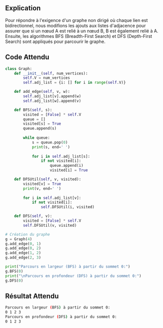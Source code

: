 ## Explication

Pour répondre à l'exigence d'un graphe non dirigé où chaque lien est bidirectionnel, nous modifions les ajouts aux listes d'adjacence pour assurer que si un nœud A est relié à un nœud B, B est également relié à A. Ensuite, les algorithmes BFS (Breadth-First Search) et DFS (Depth-First Search) sont appliqués pour parcourir le graphe.

## Code Attendu

```python
class Graph:
    def __init__(self, num_vertices):
        self.V = num_vertices
        self.adj_list = {i: [] for i in range(self.V)}

    def add_edge(self, v, w):
        self.adj_list[v].append(w)
        self.adj_list[w].append(v)

    def BFS(self, s):
        visited = [False] * self.V
        queue = []
        visited[s] = True
        queue.append(s)
        
        while queue:
            s = queue.pop(0)
            print(s, end=' ')
            
            for i in self.adj_list[s]:
                if not visited[i]:
                    queue.append(i)
                    visited[i] = True

    def DFSUtil(self, v, visited):
        visited[v] = True
        print(v, end=' ')
        
        for i in self.adj_list[v]:
            if not visited[i]:
                self.DFSUtil(i, visited)

    def DFS(self, v):
        visited = [False] * self.V
        self.DFSUtil(v, visited)

# Création du graphe
g = Graph(4)
g.add_edge(0, 1)
g.add_edge(0, 2)
g.add_edge(1, 2)
g.add_edge(2, 3)

print("Parcours en largeur (BFS) à partir du sommet 0:")
g.BFS(0)
print("\nParcours en profondeur (DFS) à partir du sommet 0:")
g.DFS(0)
```

## Résultat Attendu

```bash
Parcours en largeur (BFS) à partir du sommet 0:
0 1 2 3 
Parcours en profondeur (DFS) à partir du sommet 0:
0 1 2 3
```